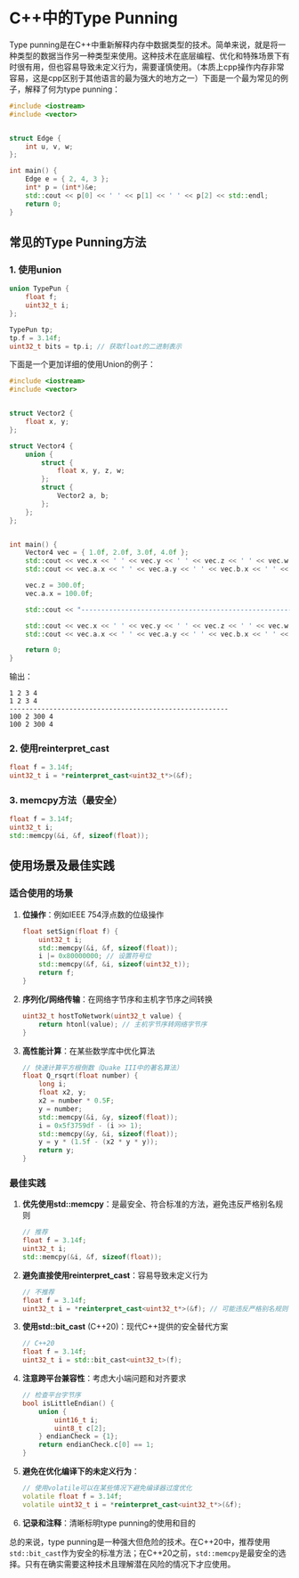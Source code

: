 # C++中的Type Punning

Type punning是在C++中重新解释内存中数据类型的技术。简单来说，就是将一种类型的数据当作另一种类型来使用。这种技术在底层编程、优化和特殊场景下有时很有用，但也容易导致未定义行为，需要谨慎使用。（本质上cpp操作内存非常容易，这是cpp区别于其他语言的最为强大的地方之一）下面是一个最为常见的例子，解释了何为type punning：

```cpp
#include <iostream>
#include <vector>


struct Edge {
	int u, v, w;
};

int main() {
	Edge e = { 2, 4, 3 };
	int* p = (int*)&e;
	std::cout << p[0] << ' ' << p[1] << ' ' << p[2] << std::endl;
	return 0;
}
```

## 常见的Type Punning方法

### 1. 使用union

```cpp
union TypePun {
    float f;
    uint32_t i;
};

TypePun tp;
tp.f = 3.14f;
uint32_t bits = tp.i; // 获取float的二进制表示
```

下面是一个更加详细的使用Union的例子：

```cpp
#include <iostream>
#include <vector>


struct Vector2 {
	float x, y;
};

struct Vector4 {
	union {
		struct {
			float x, y, z, w;
		};
		struct {
			Vector2 a, b;
		};
	};
};


int main() {
	Vector4 vec = { 1.0f, 2.0f, 3.0f, 4.0f };
	std::cout << vec.x << ' ' << vec.y << ' ' << vec.z << ' ' << vec.w << std::endl;
	std::cout << vec.a.x << ' ' << vec.a.y << ' ' << vec.b.x << ' ' << vec.b.y << std::endl;

	vec.z = 300.0f;
	vec.a.x = 100.0f;

	std::cout << "-------------------------------------------------------" << std::endl;

	std::cout << vec.x << ' ' << vec.y << ' ' << vec.z << ' ' << vec.w << std::endl;
	std::cout << vec.a.x << ' ' << vec.a.y << ' ' << vec.b.x << ' ' << vec.b.y << std::endl;

	return 0;
}
```

输出：

```
1 2 3 4
1 2 3 4
-------------------------------------------------------
100 2 300 4
100 2 300 4
```
### 2. 使用reinterpret_cast

```cpp
float f = 3.14f;
uint32_t i = *reinterpret_cast<uint32_t*>(&f);
```

### 3. memcpy方法（最安全）

```cpp
float f = 3.14f;
uint32_t i;
std::memcpy(&i, &f, sizeof(float));
```

## 使用场景及最佳实践

### 适合使用的场景

1. **位操作**：例如IEEE 754浮点数的位级操作
    
    ```cpp
    float setSign(float f) {
        uint32_t i;
        std::memcpy(&i, &f, sizeof(float));
        i |= 0x80000000; // 设置符号位
        std::memcpy(&f, &i, sizeof(uint32_t));
        return f;
    }
    ```
    
2. **序列化/网络传输**：在网络字节序和主机字节序之间转换
    
    ```cpp
    uint32_t hostToNetwork(uint32_t value) {
        return htonl(value); // 主机字节序转网络字节序
    }
    ```
    
3. **高性能计算**：在某些数学库中优化算法
    
    ```cpp
    // 快速计算平方根倒数（Quake III中的著名算法）
    float Q_rsqrt(float number) {
        long i;
        float x2, y;
        x2 = number * 0.5F;
        y = number;
        std::memcpy(&i, &y, sizeof(float));
        i = 0x5f3759df - (i >> 1);
        std::memcpy(&y, &i, sizeof(float));
        y = y * (1.5f - (x2 * y * y));
        return y;
    }
    ```
    

### 最佳实践

1. **优先使用std::memcpy**：是最安全、符合标准的方法，避免违反严格别名规则
    
    ```cpp
    // 推荐
    float f = 3.14f;
    uint32_t i;
    std::memcpy(&i, &f, sizeof(float));
    ```
    
2. **避免直接使用reinterpret_cast**：容易导致未定义行为
    
    ```cpp
    // 不推荐
    float f = 3.14f;
    uint32_t i = *reinterpret_cast<uint32_t*>(&f); // 可能违反严格别名规则
    ```
    
3. **使用std::bit_cast** (C++20)：现代C++提供的安全替代方案
    
    ```cpp
    // C++20
    float f = 3.14f;
    uint32_t i = std::bit_cast<uint32_t>(f);
    ```
    
4. **注意跨平台兼容性**：考虑大小端问题和对齐要求
    
    ```cpp
    // 检查平台字节序
    bool isLittleEndian() {
        union {
            uint16_t i;
            uint8_t c[2];
        } endianCheck = {1};
        return endianCheck.c[0] == 1;
    }
    ```
    
5. **避免在优化编译下的未定义行为**：
    
    ```cpp
    // 使用volatile可以在某些情况下避免编译器过度优化
    volatile float f = 3.14f;
    volatile uint32_t i = *reinterpret_cast<uint32_t*>(&f);
    ```
    
6. **记录和注释**：清晰标明type punning的使用和目的
    

总的来说，type punning是一种强大但危险的技术。在C++20中，推荐使用`std::bit_cast`作为安全的标准方法；在C++20之前，`std::memcpy`是最安全的选择。只有在确实需要这种技术且理解潜在风险的情况下才应使用。
